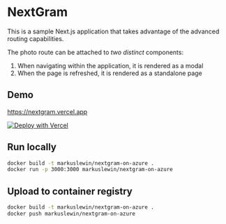 # NextGram

This is a sample Next.js application that takes advantage of the advanced routing capabilities.

The photo route can be attached to _two distinct_ components:

1. When navigating within the application, it is rendered as a modal
1. When the page is refreshed, it is rendered as a standalone page

## Demo

https://nextgram.vercel.app

[![Deploy with Vercel](https://vercel.com/button)](https://vercel.com/new/clone?repository-url=https%3A%2F%2Fgithub.com%2Fvercel%2Fnextgram)

## Run locally

```sh
docker build -t markuslewin/nextgram-on-azure .
docker run -p 3000:3000 markuslewin/nextgram-on-azure
```

## Upload to container registry

```sh
docker build -t markuslewin/nextgram-on-azure .
docker push markuslewin/nextgram-on-azure
```
